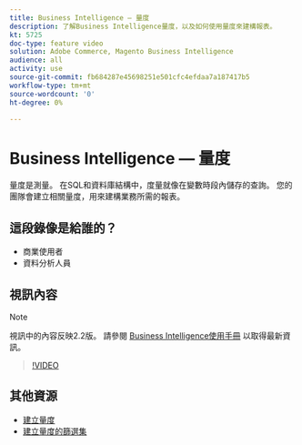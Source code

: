 ```yaml
---
title: Business Intelligence — 量度
description: 了解Business Intelligence量度，以及如何使用量度來建構報表。
kt: 5725
doc-type: feature video
solution: Adobe Commerce, Magento Business Intelligence
audience: all
activity: use
source-git-commit: fb684287e45698251e501cfc4efdaa7a187417b5
workflow-type: tm+mt
source-wordcount: '0'
ht-degree: 0%

---
```



# Business Intelligence — 量度

量度是測量。 在SQL和資料庫結構中，度量就像在變數時段內儲存的查詢。 您的團隊會建立相關量度，用來建構業務所需的報表。

## 這段錄像是給誰的？

- 商業使用者
- 資料分析人員

## 視訊內容

>[!NOTE]
>
>視訊中的內容反映2.2版。 請參閱 [Business Intelligence使用手冊](https://docs.magento.com/mbi/) 以取得最新資訊。

>[!VIDEO](https://video.tv.adobe.com/v/35980?quality=12&learn=on)

## 其他資源

- [建立量度](https://docs.magento.com/mbi/data-user/reports/ess-manage-data-metrics.html)
- [建立量度的篩選集](https://docs.magento.com/mbi/data-user/reports/ess-manage-data-filters.html)
